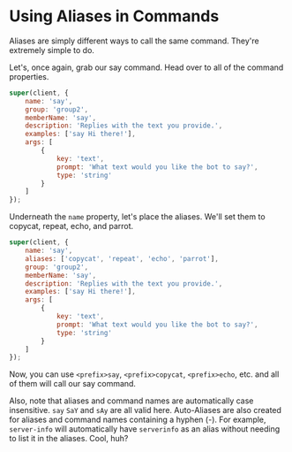 # Using Aliases in Commands

Aliases are simply different ways to call the same command. They're extremely simple to do.

Let's, once again, grab our say command. Head over to all of the command properties.

```js
super(client, {
    name: 'say',
    group: 'group2',
    memberName: 'say',
    description: 'Replies with the text you provide.',
    examples: ['say Hi there!'],
    args: [
        {
            key: 'text',
            prompt: 'What text would you like the bot to say?',
            type: 'string'
        }
    ]
});
```

Underneath the `name` property, let's place the aliases. We'll set them to copycat, repeat, echo, and parrot.

```js
super(client, {
    name: 'say',
    aliases: ['copycat', 'repeat', 'echo', 'parrot'],
    group: 'group2',
    memberName: 'say',
    description: 'Replies with the text you provide.',
    examples: ['say Hi there!'],
    args: [
        {
            key: 'text',
            prompt: 'What text would you like the bot to say?',
            type: 'string'
        }
    ]
});
```

Now, you can use `<prefix>say`, `<prefix>copycat`, `<prefix>echo`, etc. and all of them will call our say command.

Also, note that aliases and command names are automatically case insensitive. `say` `SaY` and `sAy` are all valid here. Auto-Aliases are also created for aliases and command names containing a hyphen \(-\). For example, `server-info` will automatically have `serverinfo` as an alias without needing to list it in the aliases. Cool, huh?

